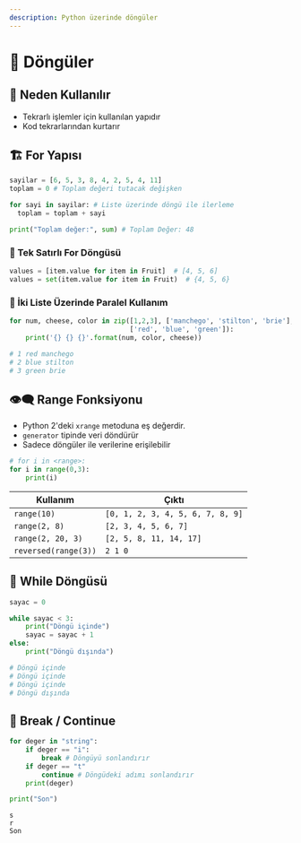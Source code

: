 ```yaml
---
description: Python üzerinde döngüler
---
```

# 💫 Döngüler

## 🔰 Neden Kullanılır

* Tekrarlı işlemler için kullanılan yapıdır
* Kod tekrarlarından kurtarır

## 🏗️ For Yapısı

```python
sayilar = [6, 5, 3, 8, 4, 2, 5, 4, 11]
toplam = 0 # Toplam değeri tutacak değişken

for sayi in sayilar: # Liste üzerinde döngü ile ilerleme
  toplam = toplam + sayi

print("Toplam değer:", sum) # Toplam Değer: 48
```

### 🍢 Tek Satırlı For Döngüsü

```python
values = [item.value for item in Fruit]  # [4, 5, 6]
values = set(item.value for item in Fruit)  # {4, 5, 6}
```

### 🔀 İki Liste Üzerinde Paralel Kullanım

```python
for num, cheese, color in zip([1,2,3], ['manchego', 'stilton', 'brie'],
                              ['red', 'blue', 'green']):
    print('{} {} {}'.format(num, color, cheese))

# 1 red manchego
# 2 blue stilton
# 3 green brie
```

## 👁‍🗨 Range Fonksiyonu

* Python 2'deki `xrange` metoduna eş değerdir.
* `generator` tipinde veri döndürür
* Sadece döngüler ile verilerine erişilebilir

```python
# for i in <range>:
for i in range(0,3):
    print(i)
```

| Kullanım             | Çıktı                            |
| -------------------- | -------------------------------- |
| `range(10)`          | `[0, 1, 2, 3, 4, 5, 6, 7, 8, 9]` |
| `range(2, 8)`        | `[2, 3, 4, 5, 6, 7]`             |
| `range(2, 20, 3)`    | `[2, 5, 8, 11, 14, 17]`          |
| `reversed(range(3))` | `2 1 0`                          |

## 🚧 While Döngüsü

```python
sayac = 0

while sayac < 3:
    print("Döngü içinde")
    sayac = sayac + 1
else:
    print("Döngü dışında")

# Döngü içinde
# Döngü içinde
# Döngü içinde
# Döngü dışında
```

## 🛑 Break / Continue

```python
for deger in "string":
    if deger == "i":
        break # Döngüyü sonlandırır
    if deger == "t"
        continue # Döngüdeki adımı sonlandırır
    print(deger)

print("Son")
```

```
s
r
Son
```
